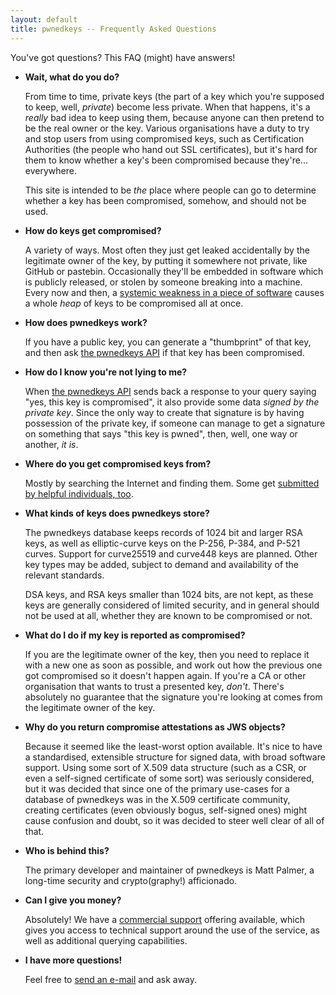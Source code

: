 ```yaml
---
layout: default
title: pwnedkeys -- Frequently Asked Questions
---
```

You've got questions?  This FAQ (might) have answers!

* **Wait, what do you do?**

  From time to time, private keys (the part of a key which you're supposed to
  keep, well, *private*) become less private.  When that happens, it's a
  *really* bad idea to keep using them, because anyone can then pretend to be
  the real owner or the key.  Various organisations have a duty to try and stop
  users from using compromised keys, such as Certification Authorities (the
  people who hand out SSL certificates), but it's hard for them to know whether
  a key's been compromised because they're... everywhere.

  This site is intended to be *the* place where people can go to determine
  whether a key has been compromised, somehow, and should not be used.

* **How do keys get compromised?**

  A variety of ways.  Most often they just get leaked accidentally by the
  legitimate owner of the key, by putting it somewhere not private, like GitHub
  or pastebin.  Occasionally they'll be embedded in software which is publicly
  released, or stolen by someone breaking into a machine.  Every now and then,
  a [systemic weakness in a piece of
  software](https://www.debian.org/security/2008/dsa-1571) causes a whole
  *heap* of keys to be compromised all at once.

* **How does pwnedkeys work?**

  If you have a public key, you can generate a "thumbprint" of that key, and
  then ask [the pwnedkeys API](search.html) if that key has been compromised.

* **How do I know you're not lying to me?**

  When [the pwnedkeys API](search.html) sends back a response to your query
  saying "yes, this key is compromised", it also provide some data *signed by
  the private key*.  Since the only way to create that signature is by having
  possession of the private key, if someone can manage to get a signature on
  something that says "this key is pwned", then, well, one way or another, *it
  is*.

* **Where do you get compromised keys from?**

  Mostly by searching the Internet and finding them.  Some get [submitted by
  helpful individuals, too](submit.html).

* **What kinds of keys does pwnedkeys store?**

  The pwnedkeys database keeps records of 1024 bit and larger RSA keys, as well
  as elliptic-curve keys on the P-256, P-384, and P-521 curves.  Support for
  curve25519 and curve448 keys are planned.  Other key types may be added, subject
  to demand and availability of the relevant standards.

  DSA keys, and RSA keys smaller than 1024 bits, are not kept, as these keys are
  generally considered of limited security, and in general should not be used at
  all, whether they are known to be compromised or not.

* **What do I do if my key is reported as compromised?**

  If you are the legitimate owner of the key, then you need to replace it with
  a new one as soon as possible, and work out how the previous one got compromised
  so it doesn't happen again.  If you're a CA or other organisation that wants to
  trust a presented key, *don't*.  There's absolutely no guarantee that the
  signature you're looking at comes from the legitimate owner of the key.

* **Why do you return compromise attestations as JWS objects?**

  Because it seemed like the least-worst option available.  It's nice to have a
  standardised, extensible structure for signed data, with broad software
  support.  Using some sort of X.509 data structure (such as a CSR, or even a
  self-signed certificate of some sort) was seriously considered, but it was
  decided that since one of the primary use-cases for a database of pwnedkeys
  was in the X.509 certificate community, creating certificates (even obviously
  bogus, self-signed ones) might cause confusion and doubt, so it was decided
  to steer well clear of all of that.

* **Who is behind this?**

  The primary developer and maintainer of pwnedkeys is Matt Palmer, a long-time
  security and crypto(graphy!) afficionado.

* **Can I give you money?**

  Absolutely!  We have a [commercial support](commercial.html) offering available,
  which gives you access to technical support around the use of the service, as well
  as additional querying capabilities.

* **I have more questions!**

  Feel free to [send an e-mail](mailto:contact@pwnedkeys.com) and ask away.
